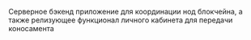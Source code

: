 Серверное бэкенд приложение для координации нод блокчейна, а также релизующее функционал личного кабинета для передачи коносамента
